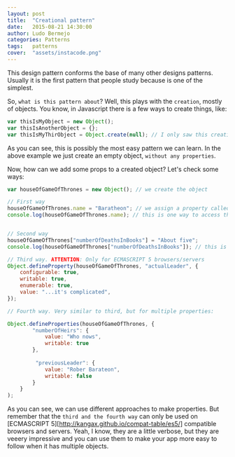 ```yaml
---
layout: post
title:  "Creational pattern"
date:   2015-08-21 14:30:00
author: Ludo Bermejo
categories: Patterns 
tags:	patterns 
cover:  "assets/instacode.png"
---
```


This design pattern conforms the base of many other designs patterns. Usually it is the first pattern that people study because is one of the simplest.

So, `what is this pattern about`? Well, this plays with the `creation`, mostly of objects. You know, in Javascript there is a few ways to create things, like:

```javascript
var thisIsMyObject = new Object();
var thisIsAnotherObject = {};
var thisIsMyThirObject = Object.create(null); // I only saw this creation on tutorial pages.  
```

As you can see, this is possibly the most easy pattern we can learn. In the above example we just create an empty object, `without any properties`.

Now, how can we add some props to a created object? Let's check some ways:
 
```javascript
var houseOfGameOfThrones = new Object(); // we create the object

// First way
houseOfGameOfThrones.name = "Baratheon"; // we assign a property called name
console.log(houseOfGameOfThrones.name); // this is one way to access the property


// Second way
houseOfGameOfThrones["numberOfDeathsInBooks"] = "About five";
console.log(houseOfGameOfThrones["numberOfDeathsInBooks"]); // this is another way to access the property

// Third way. ATTENTION: Only for ECMASCRIPT 5 browsers/servers
Object.defineProperty(houseOfGameOfThrones, "actualLeader", {
    configurable: true,
    writable: true,
    enumerable: true,
    value: "...it's complicated",
});

// Fourth way. Very similar to third, but for multiple properties:

Object.defineProperties(houseOfGameOfThrones, {
        "numberOfHeirs": {
            value: "Who nows",
            writable: true
        },
        
         "previousLeader": {
            value: "Rober Barateon",
            writable: false
        }
    }
);
```

As you can see, we can use different approaches to make properties. But remember that the `third and the fourth way` can only be used on [ECMASCRIPT 5][http://kangax.github.io/compat-table/es5/] compatible browsers and servers. Yeah, I know, they are a little verbose, but they are veeery impressive and you can use them to make your app more easy to follow when it has multiple objects. 